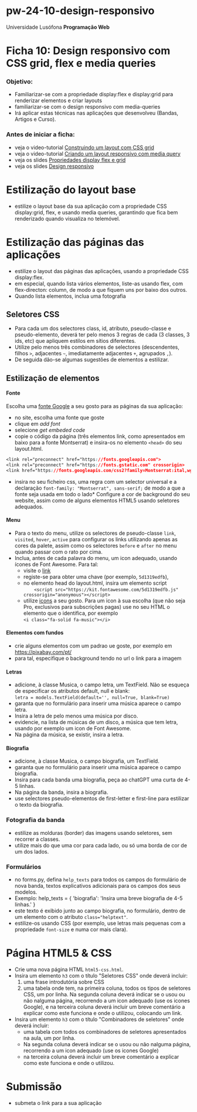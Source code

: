 # pw-24-10-design-responsivo
Universidade Lusófona
**Programação Web**

# Ficha 10: Design responsivo com CSS grid, flex e media queries

### Objetivo:
* Familiarizar-se com a propriedade display:flex e display:grid para renderizar elementos e criar layouts 
* familiarizar-se com o design responsivo com media-queries
* Irá aplicar estas técnicas nas aplicações que desenvolveu (Bandas, Artigos e Curso). 

### Antes de iniciar a ficha:
* veja o video-tutorial [Construindo um layout com CSS grid](https://educast.fccn.pt/vod/clips/1qib570kz7/streaming.html?locale=pt)
* veja o video-tutorial [Criando um layout responsivo com media query](https://educast.fccn.pt/vod/clips/23dbqe9keb/streaming.html?locale=pt)
* veja os slides [Propriedades display flex e grid](https://moodle.ensinolusofona.pt/pluginfile.php/615262/course/section/443400/pw-24-11-css-propriedades-display-flex-grid.pptx?time=1715594981506) 
* veja os slides [Design responsivo](https://moodle.ensinolusofona.pt/pluginfile.php/615262/course/section/443400/pw-24-11-css-propriedades-display-flex-grid.pptx?time=1715594981506)

# Estilização do layout base
* estilize o layout base da sua aplicação com a propriedade CSS display:grid, flex, e usando media queries, garantindo que fica bem renderizado quando visualiza no telemóvel.

# Estilização das páginas das aplicações
* estilize o layout das páginas das aplicações, usando a propriedade CSS display:flex.
* em especial, quando lista vários elementos, liste-as usando flex, com flex-directon: column, de modo a que fiquem uns por baixo dos outros.
* Quando lista elementos, inclua uma fotografia


## Seletores CSS
* Para cada um dos selectores class, id, atributo, pseudo-classe e pseudo-elemento, deverá ter pelo menos 3 regras de cada (3 classes, 3 ids, etc) que apliquem estilos em sítios diferentes. 
* Utilize pelo menos três combinadores de selectores (descendentes, filhos `>`, adjacentes `~`, imediatamente adjacentes `+`, agrupados `,`). 
* De seguida dão-se algumas sugestões de elementos a estilizar.
 
## Estilização de elementos

#### Fonte
Escolha uma [fonte Google](https://fonts.google.com/) a seu gosto para as páginas da sua aplicação:
* no site, escolha uma fonte que goste
* clique em *add font*
* selecione *get embeded code*
* copie o código da página (três elementos link, como apresentados em baixo para a fonte Montserrat) e insira-os no elemento `<head>` do seu layout.html.
```css
<link rel="preconnect" href="https://fonts.googleapis.com">
<link rel="preconnect" href="https://fonts.gstatic.com" crossorigin>
<link href="https://fonts.googleapis.com/css2?family=Montserrat:ital,wght@0,100..900;1,100..900&display=swap" rel="stylesheet">
```
* insira no seu ficheiro css, uma regra com um selector universal e a declaração `font-family: "Montserrat", sans-serif;` de modo a que a fonte seja usada em todo o lado* Configure a cor de background do seu website, assim como de alguns elementos HTML5 usando seletores adequados. 

#### Menu
* Para o texto do menu, utilize os selectores de pseudo-classe `link`, `visited`, `hover`, `active` para configurar os links utilizando apenas as cores da palete, assim como os selectores `before` e `after` no menu quando passar com o rato por cima.
* Inclua, antes de cada palavra do menu, um icon adequado, usando ícones de Font Awesome. Para tal:
   * visite o [link](https://fontawesome.com/start)
   * registe-se para obter uma chave (por exemplo, `5d1319edfb`), 
   * no elemento head do layout.html, insira um elemento script   
`    <script src="https://kit.fontawesome.com/5d1319edfb.js" crossorigin="anonymous"></script>`
   * utilize [icons](https://fontawesome.com/search?q=music&o=r) a seu gosto. Para um icon à sua escolha (que não seja Pro, exclusivos para subscrições pagas) use no seu HTML o elemento que o identifica, por exemplo<br>`<i class="fa-solid fa-music"></i>`
 

#### Elementos com fundos
 * crie alguns elementos com um padrao ue goste, por exemplo em https://pixabay.com/pt/
* para tal, especifique o background tendo no url o link para a imagem

#### Letras
* adicione, à classe Musica, o campo letra, um TextField. Não se esqueça de especificar os atributos default, null e blank:<br> `letra = models.TextField(default='', null=True, blank=True)`
* garanta que no formulário para inserir uma música aparece o campo letra.
* Insira a letra de pelo menos uma música por disco.
* evidencie, na lista de músicas de um disco, a música que tem letra, usando por exemplo um icon de Font Awesome.
* Na página da música, se existir, insira a letra.

#### Biografia
* adicione, à classe Musica, o campo biografia, um TextField.
* garanta que no formulário para inserir uma música aparece o campo biografia.
* Insira para cada banda uma biografia, peça ao chatGPT uma curta de 4-5 linhas.
* Na página da banda, insira a biografia.
* use selectores pseudo-elementos de first-letter e first-line para estilizar o texto da biografia.

### Fotografia da banda
* estilize as molduras (border) das imagens usando seletores, sem recorrer a classes.
* utilize mais do que uma cor para cada lado, ou só uma borda de cor de um dos lados.

### Formulários
* no forms.py, defina `help_texts` para todos os campos do formulário de nova banda, textos explicativos adicionais para os campos dos seus modelos.
* Exemplo: 
        help_texts = {
            'biografia': 'Insira uma breve biografia de 4-5 linhas.'
        }
* este texto é exibido junto ao campo biografia, no formulário, dentro de um elemento com o atributo `class="helptext"`.
* estilize-os usando CSS (por exemplo, use letras mais pequenas com a propriedade `font-size` e numa cor mais clara).


# Página HTML5 & CSS

* Crie uma nova página HTML `html5-css.html`.
* Insira um elemento `h3` com o título "Seletores CSS" onde deverá incluir:
    1. uma frase introdutória sobre CSS 
    2. uma tabela onde tem, na primeira coluna, todos os tipos de seletores CSS, um por linha. Na segunda coluna deverá indicar se o usou ou não nalguma página, recorrendo a um icon adequado (use os icones Google), e na terceira coluna deverá incluir um breve comentário a explicar como este funciona e onde o utilizou, colocando um link. 
* Insira um elemento `h3` com o título "Combinadores de seletores" onde deverá incluir:
    * uma tabela com todos os combinadores de seletores apresentados na aula, um por linha.
    * Na segunda coluna deverá indicar se o usou ou não nalguma página, recorrendo a um icon adequado (use os icones Google)
    * na terceira coluna deverá incluir um breve comentário a explicar como este funciona e onde o utilizou.


# Submissão
* submeta o link para a sua aplicação
